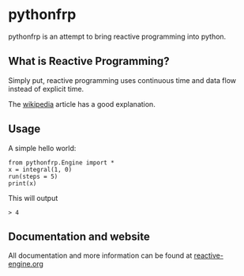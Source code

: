 pythonfrp
=========
pythonfrp is an attempt to bring reactive programming into python.

What is Reactive Programming?
-----------------------------

Simply put, reactive programming uses continuous time and data flow instead of explicit time.

The [wikipedia](http://en.wikipedia.org/wiki/Reactive_programming) article has a good explanation.

Usage
---
A simple hello world:

    from pythonfrp.Engine import *
    x = integral(1, 0)
    run(steps = 5)
    print(x)
This will output

    > 4

Documentation and website
----
All documentation and more information can be found at [reactive-engine.org](reactive-engine.org)
